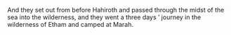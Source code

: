 And they set out from before Hahiroth and passed through the midst of the sea into the wilderness, and they went a three days ’ journey in the wilderness of Etham and camped at Marah.
